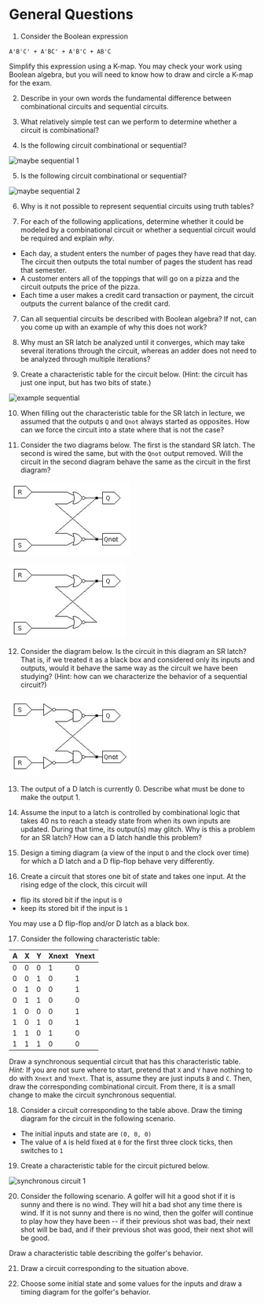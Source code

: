 # General Questions

1. Consider the Boolean expression
```
A'B'C' + A'BC' + A'B'C + AB'C
```
Simplify this expression using a K-map.
You may check your work using Boolean algebra,
but you will need to know how to draw and circle a K-map for the exam.

2. Describe in your own words the fundamental difference between combinational
circuits and sequential circuits.

3. What relatively simple test can we perform to determine whether a circuit
is combinational?

4. Is the following circuit combinational or sequential?

![maybe sequential 1](images/maybe_sequential_1.jpg)

5. Is the following circuit combinational or sequential?

![maybe sequential 2](images/maybe_sequential_2.jpg)

6. Why is it not possible to represent sequential circuits using truth tables?

7. For each of the following applications,
determine whether it could be modeled by a combinational circuit
or whether a sequential circuit would be required and explain *why*.
* Each day, a student enters the number of pages they have read that day.
  The circuit then outputs the total number of pages the student has read that
  semester.
* A customer enters all of the toppings that will go on a pizza and the circuit
  outputs the price of the pizza.
* Each time a user makes a credit card transaction or payment,
  the circuit outputs the current balance of the credit card.

7. Can all sequential circuits be described with Boolean algebra?
If not, can you come up with an example of why this does not work?

8. Why must an SR latch be analyzed until it converges,
which may take several iterations through the circuit,
whereas an adder does not need to be analyzed through multiple iterations?

9. Create a characteristic table for the circuit below.
(Hint: the circuit has just one input, but has two bits of state.)

![example sequential](images/example_sequential_1.jpg)

10. When filling out the characteristic table for the SR latch in lecture,
we assumed that the outputs `Q` and `Qnot` always started as opposites.
How can we force the circuit into a state where that is not the case?

11. Consider the two diagrams below.
The first is the standard SR latch.
The second is wired the same, but with the `Qnot` output removed.
Will the circuit in the second diagram behave the same as the circuit in the
first diagram?

![standard SR](images/sr_two_outputs.jpg)

![one-output SR-like circuit](images/sr_one_output.jpg)

12. Consider the diagram below.
Is the circuit in this diagram an SR latch?
That is, if we treated it as a black box and considered only its inputs and
outputs,
would it behave the same way as the circuit we have been studying?
(Hint: how can we characterize the behavior of a sequential circuit?)

![NAND SR-like-circuit](images/sr_maybe_nand.jpg)

13. The output of a D latch is currently 0.
Describe what must be done to make the output 1.

14. Assume the input to a latch is controlled by combinational logic that takes
40 ns to reach a steady state from when its own inputs are updated.
During that time, its output(s) may glitch.
Why is this a problem for an SR latch?
How can a D latch handle this problem?

15. Design a timing diagram
(a view of the input `D` and the clock over time)
for which a D latch and a D flip-flop behave very differently.

16. Create a circuit that stores one bit of state and takes one input.
At the rising edge of the clock, this circuit will
* flip its stored bit if the input is `0`
* keep its stored bit if the input is `1`

You may use a D flip-flop and/or D latch as a black box.

17. Consider the following characteristic table:

A | X | Y | Xnext | Ynext
--- | --- | --- | --- | --- |
0 | 0 | 0 | 1 | 0
0 | 0 | 1 | 0 | 1
0 | 1 | 0 | 0 | 1
0 | 1 | 1 | 0 | 0
1 | 0 | 0 | 0 | 1
1 | 0 | 1 | 0 | 1
1 | 1 | 0 | 1 | 0
1 | 1 | 1 | 0 | 0

Draw a synchronous sequential circuit that has this characteristic table.
*Hint:* If you are not sure where to start,
pretend that `X` and `Y` have nothing to do with `Xnext` and `Ynext`.
That is, assume they are just inputs `B` and `C`.
Then, draw the corresponding combinational circuit.
From there, it is a small change to make the circuit synchronous sequential.

18. Consider a circuit corresponding to the table above.
Draw the timing diagram for the circuit in the following scenario.

* The initial inputs and state are `(0, 0, 0)`
* The value of `A` is held fixed at `0` for the first three clock ticks,
  then switches to `1`

19. Create a characteristic table for the circuit pictured below.

![synchronous circuit 1](images/synchronous_example_1.jpg)

20. Consider the following scenario.
A golfer will hit a good shot if it is sunny and there is no wind.
They will hit a bad shot any time there is wind.
If it is not sunny and there is no wind,
then the golfer will continue to play how they have been --
if their previous shot was bad,
their next shot will be bad,
and if their previous shot was good,
their next shot will be good.

Draw a characteristic table describing the golfer's behavior.

21. Draw a circuit corresponding to the situation above.

22. Choose some initial state and some values for the inputs and draw a timing
diagram for the golfer's behavior.
